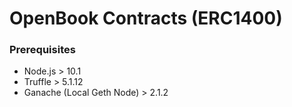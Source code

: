 # OpenBook Contracts (ERC1400)

### Prerequisites

- Node.js > 10.1
- Truffle > 5.1.12
- Ganache (Local Geth Node) > 2.1.2
